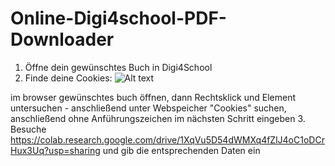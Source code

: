 # Online-Digi4school-PDF-Downloader
1. Öffne dein gewünschtes Buch in Digi4School
2. Finde deine Cookies:
![Alt text](https://github.com/Persie0/Online-Digi4school-PDF-Downloader/raw/main/2022-12-10_13-20.png)

im browser gewünschtes buch öffnen, dann Rechtsklick und Element untersuchen - anschließend unter Webspeicher "Cookies" suchen, anschließend ohne Anführungszeichen im nächsten Schritt eingeben 
3. Besuche
https://colab.research.google.com/drive/1XqVu5D54dWMXq4fZlJ4oC1oDCrHux3Uq?usp=sharing
und gib die entsprechenden Daten ein

